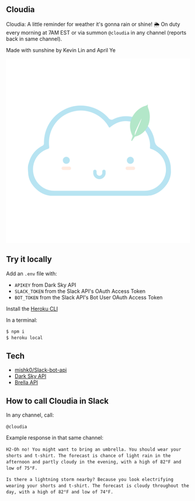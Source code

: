 Cloudia
---

Cloudia: A little reminder for weather it's gonna rain or shine! 🌦 On duty every morning at 7AM EST or via summon ```@cloudia``` in any channel (reports back in same channel).

Made with sunshine by Kevin Lin and April Ye

![Cloudia](cloudia-01.png)

Try it locally
---
Add an `.env` file with:
- `APIKEY` from Dark Sky API
- `SLACK_TOKEN` from the Slack API's OAuth Access Token 
- `BOT_TOKEN` from the Slack API's Bot User OAuth Access Token 

Install the [Heroku CLI](https://devcenter.heroku.com/articles/heroku-cli)

In a terminal:
```bash
$ npm i
$ heroku local
```

Tech
---

- [mishk0/Slack-bot-api](https://github.com/mishk0/slack-bot-api)
- [Dark Sky API](https://darksky.net/dev/docs#overview)
- [Brella API](https://apps.apple.com/us/app/brella-personal-weather/id1163666072)

How to call Cloudia in Slack
---
In any channel, call:

```@cloudia```

Example response in that same channel:

```H2-Oh no! You might want to bring an umbrella. You should wear your shorts and t-shirt. The forecast is chance of light rain in the afternoon and partly cloudy in the evening, with a high of 82°F and low of 75°F.```

```Is there a lightning storm nearby? Because you look electrifying wearing your shorts and t-shirt. The forecast is cloudy throughout the day, with a high of 82°F and low of 74°F.```

